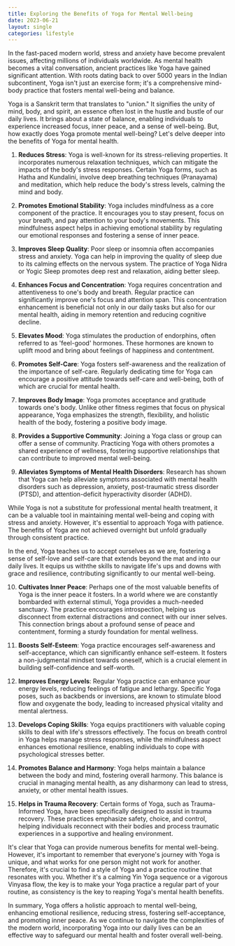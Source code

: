 ```yaml
---
title: Exploring the Benefits of Yoga for Mental Well-being
date: 2023-06-21
layout: single
categories: lifestyle
---
```

In the fast-paced modern world, stress and anxiety have become prevalent issues, affecting millions of individuals worldwide. As mental health becomes a vital conversation, ancient practices like Yoga have gained significant attention. With roots dating back to over 5000 years in the Indian subcontinent, Yoga isn't just an exercise form; it's a comprehensive mind-body practice that fosters mental well-being and balance.

Yoga is a Sanskrit term that translates to "union." It signifies the unity of mind, body, and spirit, an essence often lost in the hustle and bustle of our daily lives. It brings about a state of balance, enabling individuals to experience increased focus, inner peace, and a sense of well-being. But, how exactly does Yoga promote mental well-being? Let's delve deeper into the benefits of Yoga for mental health.

1. **Reduces Stress**: Yoga is well-known for its stress-relieving properties. It incorporates numerous relaxation techniques, which can mitigate the impacts of the body's stress responses. Certain Yoga forms, such as Hatha and Kundalini, involve deep breathing techniques (Pranayama) and meditation, which help reduce the body's stress levels, calming the mind and body.

2. **Promotes Emotional Stability**: Yoga includes mindfulness as a core component of the practice. It encourages you to stay present, focus on your breath, and pay attention to your body's movements. This mindfulness aspect helps in achieving emotional stability by regulating our emotional responses and fostering a sense of inner peace.

3. **Improves Sleep Quality**: Poor sleep or insomnia often accompanies stress and anxiety. Yoga can help in improving the quality of sleep due to its calming effects on the nervous system. The practice of Yoga Nidra or Yogic Sleep promotes deep rest and relaxation, aiding better sleep.

4. **Enhances Focus and Concentration**: Yoga requires concentration and attentiveness to one's body and breath. Regular practice can significantly improve one's focus and attention span. This concentration enhancement is beneficial not only in our daily tasks but also for our mental health, aiding in memory retention and reducing cognitive decline.

5. **Elevates Mood**: Yoga stimulates the production of endorphins, often referred to as 'feel-good' hormones. These hormones are known to uplift mood and bring about feelings of happiness and contentment.

6. **Promotes Self-Care**: Yoga fosters self-awareness and the realization of the importance of self-care. Regularly dedicating time for Yoga can encourage a positive attitude towards self-care and well-being, both of which are crucial for mental health.

7. **Improves Body Image**: Yoga promotes acceptance and gratitude towards one's body. Unlike other fitness regimes that focus on physical appearance, Yoga emphasizes the strength, flexibility, and holistic health of the body, fostering a positive body image.

8. **Provides a Supportive Community**: Joining a Yoga class or group can offer a sense of community. Practicing Yoga with others promotes a shared experience of wellness, fostering supportive relationships that can contribute to improved mental well-being.

9. **Alleviates Symptoms of Mental Health Disorders**: Research has shown that Yoga can help alleviate symptoms associated with mental health disorders such as depression, anxiety, post-traumatic stress disorder (PTSD), and attention-deficit hyperactivity disorder (ADHD).

While Yoga is not a substitute for professional mental health treatment, it can be a valuable tool in maintaining mental well-being and coping with stress and anxiety. However, it's essential to approach Yoga with patience. The benefits of Yoga are not achieved overnight but unfold gradually through consistent practice.

In the end, Yoga teaches us to accept ourselves as we are, fostering a sense of self-love and self-care that extends beyond the mat and into our daily lives. It equips us withthe skills to navigate life's ups and downs with grace and resilience, contributing significantly to our mental well-being.

10. **Cultivates Inner Peace**: Perhaps one of the most valuable benefits of Yoga is the inner peace it fosters. In a world where we are constantly bombarded with external stimuli, Yoga provides a much-needed sanctuary. The practice encourages introspection, helping us disconnect from external distractions and connect with our inner selves. This connection brings about a profound sense of peace and contentment, forming a sturdy foundation for mental wellness.

11. **Boosts Self-Esteem**: Yoga practice encourages self-awareness and self-acceptance, which can significantly enhance self-esteem. It fosters a non-judgmental mindset towards oneself, which is a crucial element in building self-confidence and self-worth.

12. **Improves Energy Levels**: Regular Yoga practice can enhance your energy levels, reducing feelings of fatigue and lethargy. Specific Yoga poses, such as backbends or inversions, are known to stimulate blood flow and oxygenate the body, leading to increased physical vitality and mental alertness.

13. **Develops Coping Skills**: Yoga equips practitioners with valuable coping skills to deal with life's stressors effectively. The focus on breath control in Yoga helps manage stress responses, while the mindfulness aspect enhances emotional resilience, enabling individuals to cope with psychological stresses better.

14. **Promotes Balance and Harmony**: Yoga helps maintain a balance between the body and mind, fostering overall harmony. This balance is crucial in managing mental health, as any disharmony can lead to stress, anxiety, or other mental health issues.

15. **Helps in Trauma Recovery**: Certain forms of Yoga, such as Trauma-Informed Yoga, have been specifically designed to assist in trauma recovery. These practices emphasize safety, choice, and control, helping individuals reconnect with their bodies and process traumatic experiences in a supportive and healing environment.

It's clear that Yoga can provide numerous benefits for mental well-being. However, it's important to remember that everyone's journey with Yoga is unique, and what works for one person might not work for another. Therefore, it's crucial to find a style of Yoga and a practice routine that resonates with you. Whether it's a calming Yin Yoga sequence or a vigorous Vinyasa flow, the key is to make your Yoga practice a regular part of your routine, as consistency is the key to reaping Yoga's mental health benefits.

In summary, Yoga offers a holistic approach to mental well-being, enhancing emotional resilience, reducing stress, fostering self-acceptance, and promoting inner peace. As we continue to navigate the complexities of the modern world, incorporating Yoga into our daily lives can be an effective way to safeguard our mental health and foster overall well-being.